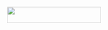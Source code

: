 <p align="center"><a href="https://dashboard.heroku.com/new?template=https://github.com/Zbmoutyt/StringGenBot"> <img src="https://img.shields.io/badge/Deploy%20On%20Heroku-bringle?style=for-the-badge&logo=heroku" width="220" height="38.45"/></a></p>
